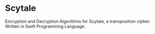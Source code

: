 Scytale
=======

Encryption and Decryption Algorithms for Scytale, a transposition cipher. Written in Swift Programming Language.
